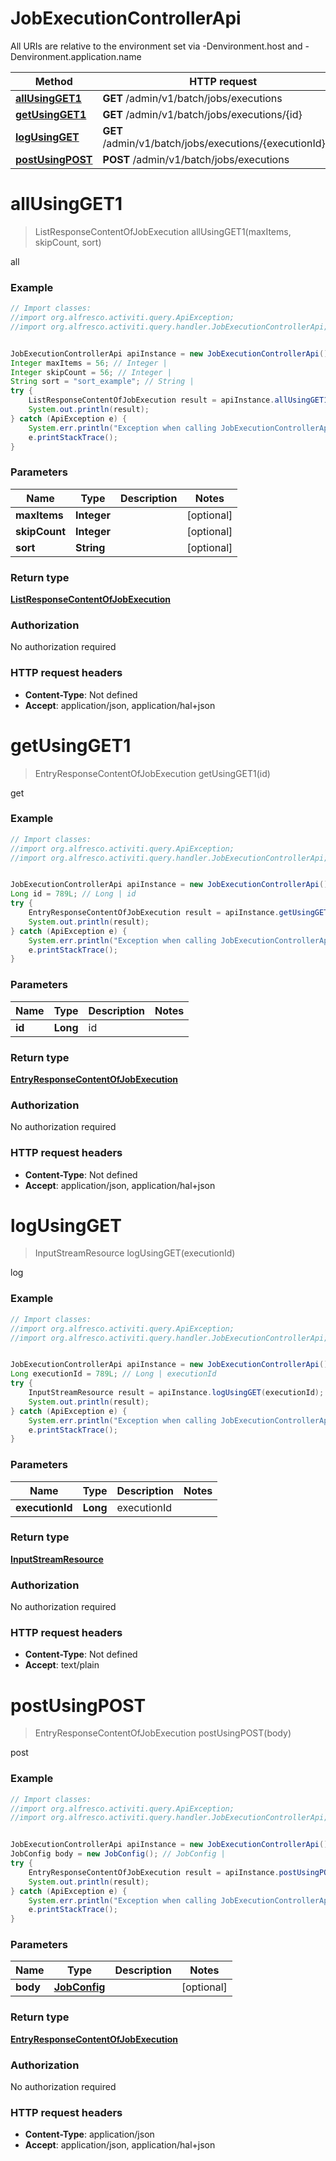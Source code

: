 # JobExecutionControllerApi

All URIs are relative to the environment set via -Denvironment.host and -Denvironment.application.name

Method | HTTP request | Description
------------- | ------------- | -------------
[**allUsingGET1**](JobExecutionControllerApi.md#allUsingGET1) | **GET** /admin/v1/batch/jobs/executions | all
[**getUsingGET1**](JobExecutionControllerApi.md#getUsingGET1) | **GET** /admin/v1/batch/jobs/executions/{id} | get
[**logUsingGET**](JobExecutionControllerApi.md#logUsingGET) | **GET** /admin/v1/batch/jobs/executions/{executionId}/log | log
[**postUsingPOST**](JobExecutionControllerApi.md#postUsingPOST) | **POST** /admin/v1/batch/jobs/executions | post

<a name="allUsingGET1"></a>
# **allUsingGET1**
> ListResponseContentOfJobExecution allUsingGET1(maxItems, skipCount, sort)

all

### Example
```java
// Import classes:
//import org.alfresco.activiti.query.ApiException;
//import org.alfresco.activiti.query.handler.JobExecutionControllerApi;


JobExecutionControllerApi apiInstance = new JobExecutionControllerApi();
Integer maxItems = 56; // Integer | 
Integer skipCount = 56; // Integer | 
String sort = "sort_example"; // String | 
try {
    ListResponseContentOfJobExecution result = apiInstance.allUsingGET1(maxItems, skipCount, sort);
    System.out.println(result);
} catch (ApiException e) {
    System.err.println("Exception when calling JobExecutionControllerApi#allUsingGET1");
    e.printStackTrace();
}
```

### Parameters

Name | Type | Description  | Notes
------------- | ------------- | ------------- | -------------
 **maxItems** | **Integer**|  | [optional]
 **skipCount** | **Integer**|  | [optional]
 **sort** | **String**|  | [optional]

### Return type

[**ListResponseContentOfJobExecution**](ListResponseContentOfJobExecution.md)

### Authorization

No authorization required

### HTTP request headers

 - **Content-Type**: Not defined
 - **Accept**: application/json, application/hal+json

<a name="getUsingGET1"></a>
# **getUsingGET1**
> EntryResponseContentOfJobExecution getUsingGET1(id)

get

### Example
```java
// Import classes:
//import org.alfresco.activiti.query.ApiException;
//import org.alfresco.activiti.query.handler.JobExecutionControllerApi;


JobExecutionControllerApi apiInstance = new JobExecutionControllerApi();
Long id = 789L; // Long | id
try {
    EntryResponseContentOfJobExecution result = apiInstance.getUsingGET1(id);
    System.out.println(result);
} catch (ApiException e) {
    System.err.println("Exception when calling JobExecutionControllerApi#getUsingGET1");
    e.printStackTrace();
}
```

### Parameters

Name | Type | Description  | Notes
------------- | ------------- | ------------- | -------------
 **id** | **Long**| id |

### Return type

[**EntryResponseContentOfJobExecution**](EntryResponseContentOfJobExecution.md)

### Authorization

No authorization required

### HTTP request headers

 - **Content-Type**: Not defined
 - **Accept**: application/json, application/hal+json

<a name="logUsingGET"></a>
# **logUsingGET**
> InputStreamResource logUsingGET(executionId)

log

### Example
```java
// Import classes:
//import org.alfresco.activiti.query.ApiException;
//import org.alfresco.activiti.query.handler.JobExecutionControllerApi;


JobExecutionControllerApi apiInstance = new JobExecutionControllerApi();
Long executionId = 789L; // Long | executionId
try {
    InputStreamResource result = apiInstance.logUsingGET(executionId);
    System.out.println(result);
} catch (ApiException e) {
    System.err.println("Exception when calling JobExecutionControllerApi#logUsingGET");
    e.printStackTrace();
}
```

### Parameters

Name | Type | Description  | Notes
------------- | ------------- | ------------- | -------------
 **executionId** | **Long**| executionId |

### Return type

[**InputStreamResource**](InputStreamResource.md)

### Authorization

No authorization required

### HTTP request headers

 - **Content-Type**: Not defined
 - **Accept**: text/plain

<a name="postUsingPOST"></a>
# **postUsingPOST**
> EntryResponseContentOfJobExecution postUsingPOST(body)

post

### Example
```java
// Import classes:
//import org.alfresco.activiti.query.ApiException;
//import org.alfresco.activiti.query.handler.JobExecutionControllerApi;


JobExecutionControllerApi apiInstance = new JobExecutionControllerApi();
JobConfig body = new JobConfig(); // JobConfig | 
try {
    EntryResponseContentOfJobExecution result = apiInstance.postUsingPOST(body);
    System.out.println(result);
} catch (ApiException e) {
    System.err.println("Exception when calling JobExecutionControllerApi#postUsingPOST");
    e.printStackTrace();
}
```

### Parameters

Name | Type | Description  | Notes
------------- | ------------- | ------------- | -------------
 **body** | [**JobConfig**](JobConfig.md)|  | [optional]

### Return type

[**EntryResponseContentOfJobExecution**](EntryResponseContentOfJobExecution.md)

### Authorization

No authorization required

### HTTP request headers

 - **Content-Type**: application/json
 - **Accept**: application/json, application/hal+json

